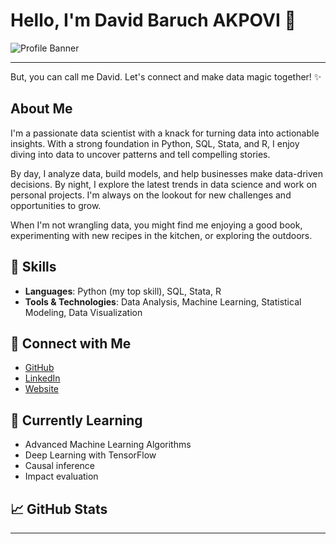 # Hello, I'm David Baruch AKPOVI 👋
![Profile Banner](https://images.unsplash.com/photo-1519681393784-d120267933ba?crop=entropy&cs=tinysrgb&fit=max&fm=jpg&ixid=MnwzNjUyOXwwfDF8c2VhcmNofDN8fGxhbmRzY2FwZXxlbnwwfHx8fDE2Mzg2MDA2MTM&ixlib=rb-1.2.1&q=80&w=810)
_____________________
But, you can call me David. Let's connect and make data magic together! ✨

## About Me
I'm a passionate data scientist with a knack for turning data into actionable insights. With a strong foundation in Python, SQL, Stata, and R, I enjoy diving into data to uncover patterns and tell compelling stories.

By day, I analyze data, build models, and help businesses make data-driven decisions. By night, I explore the latest trends in data science and work on personal projects. I'm always on the lookout for new challenges and opportunities to grow. 

When I'm not wrangling data, you might find me enjoying a good book, experimenting with new recipes in the kitchen, or exploring the outdoors.

## 🚀 Skills
- **Languages**: Python (my top skill), SQL, Stata, R
- **Tools & Technologies**: Data Analysis, Machine Learning, Statistical Modeling, Data Visualization

## 🔗 Connect with Me
- [GitHub](https://github.com/david-akpovi)
- [LinkedIn](https://www.linkedin.com/in/david-akpovi-data-scientist/)
- [Website](https://david-akpovi.com/)

## 🌱 Currently Learning
- Advanced Machine Learning Algorithms
- Deep Learning with TensorFlow
- Causal inference
- Impact evaluation

## 📈 GitHub Stats


---
